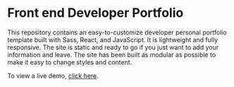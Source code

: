 # Front end Developer Portfolio

This repository contains an easy-to-customize developer personal portfolio template built with Sass, React, and JavaScript. It is lightweight and fully responsive. The site is static and ready to go if you just want to add your information and leave. The site has been built as modular as possible to make it easy to change styles and content.

To view a live demo, [click here](anastasiia-portfolio.netlify.app).